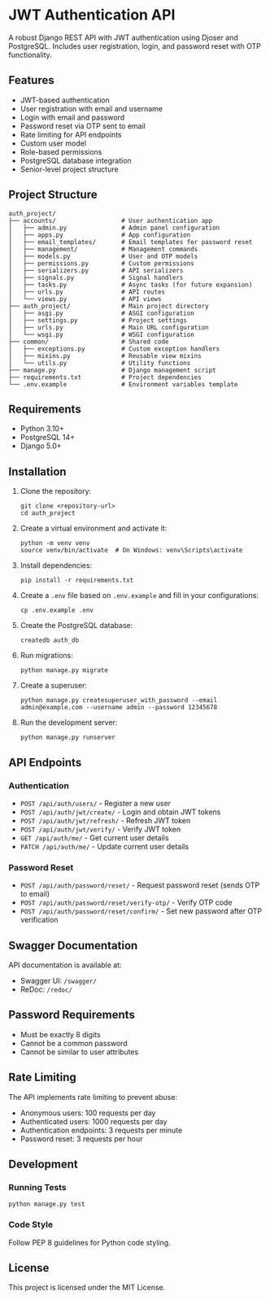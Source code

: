 # JWT Authentication API

A robust Django REST API with JWT authentication using Djoser and PostgreSQL. Includes user registration, login, and password reset with OTP functionality.

## Features

- JWT-based authentication
- User registration with email and username
- Login with email and password
- Password reset via OTP sent to email
- Rate limiting for API endpoints
- Custom user model
- Role-based permissions
- PostgreSQL database integration
- Senior-level project structure

## Project Structure

```
auth_project/
├── accounts/                  # User authentication app
│   ├── admin.py               # Admin panel configuration
│   ├── apps.py                # App configuration
│   ├── email_templates/       # Email templates for password reset
│   ├── management/            # Management commands
│   ├── models.py              # User and OTP models
│   ├── permissions.py         # Custom permissions
│   ├── serializers.py         # API serializers
│   ├── signals.py             # Signal handlers
│   ├── tasks.py               # Async tasks (for future expansion)
│   ├── urls.py                # API routes
│   └── views.py               # API views
├── auth_project/              # Main project directory
│   ├── asgi.py                # ASGI configuration
│   ├── settings.py            # Project settings
│   ├── urls.py                # Main URL configuration
│   └── wsgi.py                # WSGI configuration
├── common/                    # Shared code
│   ├── exceptions.py          # Custom exception handlers
│   ├── mixins.py              # Reusable view mixins
│   └── utils.py               # Utility functions
├── manage.py                  # Django management script
├── requirements.txt           # Project dependencies
└── .env.example               # Environment variables template
```

## Requirements

- Python 3.10+
- PostgreSQL 14+
- Django 5.0+

## Installation

1. Clone the repository:
   ```
   git clone <repository-url>
   cd auth_project
   ```

2. Create a virtual environment and activate it:
   ```
   python -m venv venv
   source venv/bin/activate  # On Windows: venv\Scripts\activate
   ```

3. Install dependencies:
   ```
   pip install -r requirements.txt
   ```

4. Create a `.env` file based on `.env.example` and fill in your configurations:
   ```
   cp .env.example .env
   ```

5. Create the PostgreSQL database:
   ```
   createdb auth_db
   ```

6. Run migrations:
   ```
   python manage.py migrate
   ```

7. Create a superuser:
   ```
   python manage.py createsuperuser_with_password --email admin@example.com --username admin --password 12345678
   ```

8. Run the development server:
   ```
   python manage.py runserver
   ```

## API Endpoints

### Authentication

- `POST /api/auth/users/` - Register a new user
- `POST /api/auth/jwt/create/` - Login and obtain JWT tokens
- `POST /api/auth/jwt/refresh/` - Refresh JWT token
- `POST /api/auth/jwt/verify/` - Verify JWT token
- `GET /api/auth/me/` - Get current user details
- `PATCH /api/auth/me/` - Update current user details

### Password Reset

- `POST /api/auth/password/reset/` - Request password reset (sends OTP to email)
- `POST /api/auth/password/reset/verify-otp/` - Verify OTP code
- `POST /api/auth/password/reset/confirm/` - Set new password after OTP verification

## Swagger Documentation

API documentation is available at:
- Swagger UI: `/swagger/`
- ReDoc: `/redoc/`

## Password Requirements

- Must be exactly 8 digits
- Cannot be a common password
- Cannot be similar to user attributes

## Rate Limiting

The API implements rate limiting to prevent abuse:
- Anonymous users: 100 requests per day
- Authenticated users: 1000 requests per day
- Authentication endpoints: 3 requests per minute
- Password reset: 3 requests per hour

## Development

### Running Tests

```
python manage.py test
```

### Code Style

Follow PEP 8 guidelines for Python code styling.

## License

This project is licensed under the MIT License.